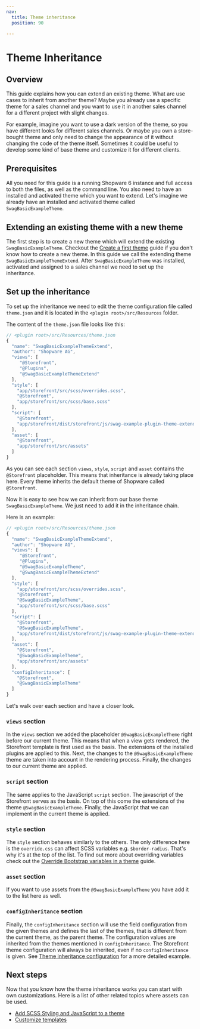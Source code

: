 ```yaml
---
nav:
  title: Theme inheritance
  position: 90

---
```


# Theme Inheritance

## Overview

This guide explains how you can extend an existing theme. What are use cases to inherit from another theme? Maybe you already use a specific theme for a sales channel and you want to use it in another sales channel for a different project with slight changes.

For example, imagine you want to use a dark version of the theme, so you have different looks for different sales channels. Or maybe you own a store-bought theme and only need to change the appearance of it without changing the code of the theme itself. Sometimes it could be useful to develop some kind of base theme and customize it for different clients.

## Prerequisites

All you need for this guide is a running Shopware 6 instance and full access to both the files, as well as the command line. You also need to have an installed and activated theme which you want to extend. Let's imagine we already have an installed and activated theme called `SwagBasicExampleTheme`.

## Extending an existing theme with a new theme

The first step is to create a new theme which will extend the existing `SwagBasicExampleTheme`. Checkout the [Create a first theme](create-a-theme) guide if you don't know how to create a new theme. In this guide we call the extending theme `SwagBasicExampleThemeExtend`. After `SwagBasicExampleTheme` was installed, activated and assigned to a sales channel we need to set up the inheritance.

## Set up the inheritance

To set up the inheritance we need to edit the theme configuration file called `theme.json` and it is located in the `<plugin root>/src/Resources` folder.

The content of the `theme.json` file looks like this:

```js
// <plugin root>/src/Resources/theme.json
{
  "name": "SwagBasicExampleThemeExtend",
  "author": "Shopware AG",
  "views": [
     "@Storefront",
     "@Plugins",
     "@SwagBasicExampleThemeExtend"
  ],
  "style": [
    "app/storefront/src/scss/overrides.scss",
    "@Storefront",
    "app/storefront/src/scss/base.scss"
  ],
  "script": [
    "@Storefront",
    "app/storefront/dist/storefront/js/swag-example-plugin-theme-extended.js"
  ],
  "asset": [
    "@Storefront",
    "app/storefront/src/assets"
  ]
}
```

As you can see each section `views`, `style`, `script` and `asset` contains the `@Storefront` placeholder. This means that inheritance is already taking place here. Every theme inherits the default theme of Shopware called `@Storefront`.

Now it is easy to see how we can inherit from our base theme `SwagBasicExampleTheme`. We just need to add it in the inheritance chain.

Here is an example:

```js
// <plugin root>/src/Resources/theme.json
{
  "name": "SwagBasicExampleThemeExtend",
  "author": "Shopware AG",
  "views": [
     "@Storefront",
     "@Plugins",
     "@SwagBasicExampleTheme",
     "@SwagBasicExampleThemeExtend"
  ],
  "style": [
    "app/storefront/src/scss/overrides.scss",
    "@Storefront",
    "@SwagBasicExampleTheme",
    "app/storefront/src/scss/base.scss"
  ],
  "script": [
    "@Storefront",
    "@SwagBasicExampleTheme",
    "app/storefront/dist/storefront/js/swag-example-plugin-theme-extended.js"
  ],
  "asset": [
    "@Storefront",
    "@SwagBasicExampleTheme",
    "app/storefront/src/assets"
  ],
  "configInheritance": [
    "@Storefront",
    "@SwagBasicExampleTheme"
  ]
}
```

Let's walk over each section and have a closer look.

### `views` section

In the `views` section we added the placeholder `@SwagBasicExampleTheme` right before our current theme. This means that when a view gets rendered, the Storefront template is first used as the basis. The extensions of the installed plugins are applied to this. Next, the changes to the `@SwagBasicExampleTheme` theme are taken into account in the rendering process. Finally, the changes to our current theme are applied.

### `script` section

The same applies to the JavaScript `script` section. The javascript of the Storefront serves as the basis. On top of this come the extensions of the theme `@SwagBasicExampleTheme`. Finally, the JavaScript that we can implement in the current theme is applied.

### `style` section

The `style` section behaves similarly to the others. The only difference here is the `override.css` can affect SCSS variables e.g. `$border-radius`. That's why it's at the top of the list. To find out more about overriding variables check out the [Override Bootstrap variables in a theme](override-bootstrap-variables-in-a-theme) guide.

### `asset` section

If you want to use assets from the `@SwagBasicExampleTheme` you have add it to the list here as well.

### `configInheritance` section

Finally, the `configInheritance` section will use the field configuration from the given themes and defines the last of the themes, that is different from the current theme, as the parent theme. The configuration values are inherited from the themes mentioned in `configInheritance`. The Storefront theme configuration will always be inherited, even if no `configInheritance` is given. See [Theme inheritance configuration](theme-inheritance-configuration) for a more detailed example.

## Next steps

Now that you know how the theme inheritance works you can start with own customizations. Here is a list of other related topics where assets can be used.

* [Add SCSS Styling and JavaScript to a theme](add-css-js-to-theme)
* [Customize templates](../plugins/storefront/customize-templates)
